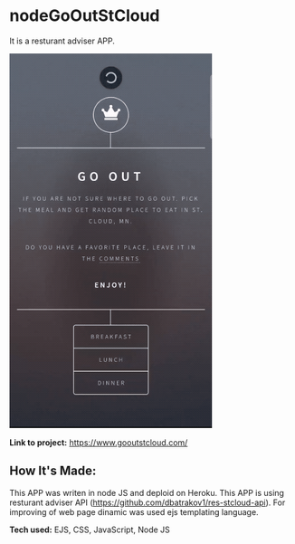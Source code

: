 # nodeGoOutStCloud
It is a resturant adviser APP. 

![alt tag](https://github.com/dbatrakov1/nodeGoOutStCloud/blob/main/goOutStCloud.gif)

**Link to project:** https://www.gooutstcloud.com/
## How It's Made:

This APP was writen in node JS and deploid on Heroku. This APP is using resturant adviser API (https://github.com/dbatrakov1/res-stcloud-api). For improving of web page dinamic was used ejs templating language.

**Tech used:** EJS, CSS, JavaScript, Node JS
